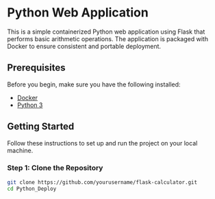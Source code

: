 # Python Web Application

This is a simple containerized Python web application using Flask that performs basic arithmetic operations. The application is packaged with Docker to ensure consistent and portable deployment.

## Prerequisites

Before you begin, make sure you have the following installed:

- [Docker](https://www.docker.com/products/docker-desktop)
- [Python 3](https://www.python.org/downloads/)


## Getting Started

Follow these instructions to set up and run the project on your local machine.

### Step 1: Clone the Repository

```bash
git clone https://github.com/yourusername/flask-calculator.git
cd Python_Deploy



